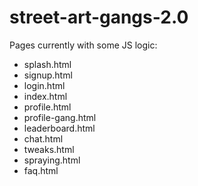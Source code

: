 street-art-gangs-2.0
====================


Pages currently with some JS logic:

- splash.html
- signup.html
- login.html
- index.html
- profile.html
- profile-gang.html
- leaderboard.html
- chat.html
- tweaks.html
- spraying.html
- faq.html
